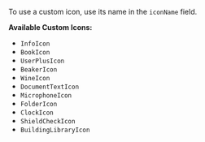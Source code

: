 To use a custom icon, use its name in the `iconName` field.

**Available Custom Icons:**

- `InfoIcon`
- `BookIcon`
- `UserPlusIcon`
- `BeakerIcon`
- `WineIcon`
- `DocumentTextIcon`
- `MicrophoneIcon`
- `FolderIcon`
- `ClockIcon`
- `ShieldCheckIcon`
- `BuildingLibraryIcon`
